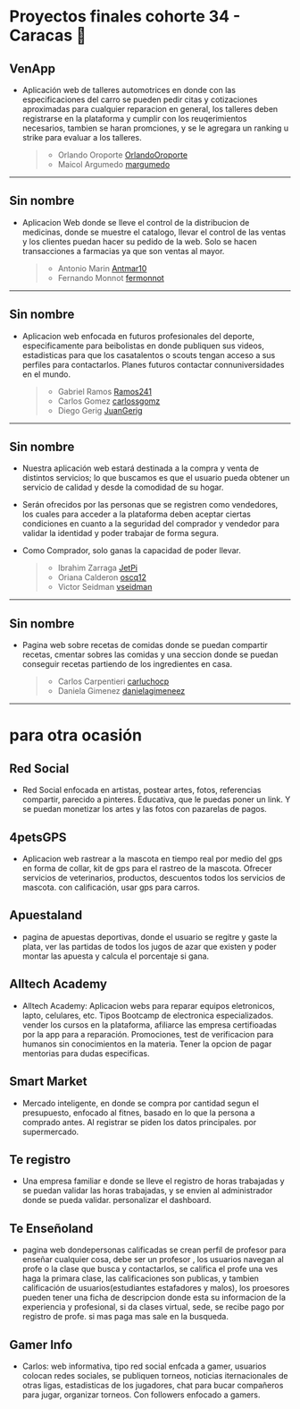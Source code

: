 # Proyectos finales cohorte 34 - Caracas 🎉

## VenApp

- Aplicación web de talleres automotrices en donde con las especificaciones del carro se pueden pedir citas y cotizaciones aproximadas para cualquier reparacion en general, los talleres deben registrarse en la plataforma y cumplir con los reuqerimientos necesarios, tambien se haran promciones, y se le agregara un ranking u strike para evaluar a los talleres.
  > - Orlando Oroporte [OrlandoOroporte](https://github.com/OrlandoOroporte)
  > - Maicol Argumedo [margumedo](https://github.com/margumedo)

---

## Sin nombre

- Aplicacion Web donde se lleve el control de la distribucion de medicinas, donde se muestre el catalogo, llevar el control de las ventas y los clientes puedan hacer su pedido de la web. Solo se hacen transacciones a farmacias ya que son ventas al mayor.
  > - Antonio Marin [Antmar10](https://github.com/Antmar10)
  > - Fernando Monnot [fermonnot](https://github.com/fermonnot)

---

## Sin nombre

- Aplicacion web enfocada en futuros profesionales del deporte, especificamente para beibolistas en donde publiquen sus videos, estadisticas para que los casatalentos o scouts tengan acceso a sus perfiles para contactarlos. Planes futuros contactar connuniversidades en el mundo.
  > - Gabriel Ramos [Ramos241](https://github.com/Ramos241)
  > - Carlos Gomez [carlossgomz](https://github.com/carlossgomz)
  > - Diego Gerig [JuanGerig](https://github.com/JuanGerig)

---

## Sin nombre

- Nuestra aplicación web estará destinada a la compra y venta de distintos servicios; lo que buscamos es que el usuario pueda obtener un servicio de calidad y desde la comodidad de su hogar.  

- Serán ofrecidos por las personas que se registren como vendedores, los cuales para acceder a la plataforma deben aceptar ciertas condiciones en cuanto a la seguridad del comprador y vendedor para validar la identidad y poder trabajar de forma segura. 

- Como Comprador, solo ganas la capacidad de poder llevar.

  > - Ibrahim Zarraga [JetPi](https://github.com/JetPi)
  > - Oriana Calderon [oscq12](https://github.com/oscq12)
  > - Victor Seidman [vseidman](https://github.com/vseidman)

---

## Sin nombre

- Pagina web sobre recetas de comidas donde se puedan compartir recetas, cmentar sobres las comidas y una seccion donde se puedan conseguir recetas partiendo de los ingredientes en casa.
  > - Carlos Carpentieri [carluchocp](https://github.com/carluchocp)
  > - Daniela Gimenez [danielagimeneez](https://github.com/danielagimeneez)

---

# para otra ocasión

## Red Social

- Red Social enfocada en artistas, postear artes, fotos, referencias compartir, parecido a pinteres. Educativa, que le puedas poner un link. Y se puedan monetizar los artes y las fotos con pazarelas de pagos.

## 4petsGPS
- Aplicacion web rastrear a la mascota en tiempo real por medio del gps en forma de collar, kit de gps para el rastreo de la mascota. Ofrecer servicios de veterinarios, productos, descuentos todos los servicios de mascota. con calificación, usar gps para carros.

## Apuestaland
- pagina de apuestas deportivas, donde el usuario se regitre y gaste la plata, ver las partidas de todos los jugos de azar que existen y poder montar las apuesta y calcula el porcentaje si gana.

## Alltech Academy

- Alltech Academy: Aplicacion webs para reparar equipos eletronicos, lapto, celulares, etc. Tipos Bootcamp de electronica especializados. vender los cursos en la plataforma, afiliarce las empresa certifioadas por la app para a reparación. Promociones, test de verificacion para humanos sin conocimientos en la materia. Tener la opcion de pagar mentorias para dudas especificas.

## Smart Market
- Mercado inteligente, en donde se compra por cantidad segun el presupuesto, enfocado al fitnes, basado en lo que la persona a comprado antes. Al registrar se piden los datos principales. por supermercado.

## Te registro 
- Una empresa familiar e donde se lleve el registro de horas trabajadas y se puedan validar las horas trabajadas, y se envien al administrador donde se pueda validar.
  personalizar el dashboard.

## Te Enseñoland
- pagina web dondepersonas calificadas se crean perfil de profesor para enseñar cualquier cosa, debe ser un profesor , los usuarios navegan al profe o la clase que busca y contactarlos, se califica el profe una ves haga la primara clase, las calificaciones son publicas, y tambien calificación de usuarios(estudiantes estafadores y malos), los proesores pueden tener una ficha de descripcion donde esta su informacion de la experiencia y profesional, si da clases virtual, sede, se recibe pago por registro de profe. si mas paga mas sale en la busqueda.

## Gamer Info
- Carlos: web informativa, tipo red social enfcada a gamer, usuarios colocan redes sociales, se publiquen torneos, noticias iternacionales de otras ligas, estadisticas de los jugadores, chat para bucar compañeros para jugar, organizar torneos. Con followers enfocado a gamers.
